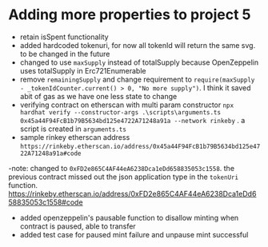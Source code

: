 # Adding more properties to project 5
- retain isSpent functionality
- added hardcoded tokenuri, for now all tokenId will return the same svg. to be changed in the future
- changed to use `maxSupply` instead of totalSupply because OpenZeppelin uses totalSupply in Erc721Enumerable
- remove `remainingSupply` and change requirement to `require(maxSupply - _tokenIdCounter.current() > 0, "No more supply")`. I think it saved abit of gas as we have one less state to change 
- verifying contract on etherscan with multi param constructor `npx hardhat verify --constructor-args .\scripts\arguments.ts 0x45a44F94FcB1b79B5634bd125e4722A71248a91a --network rinkeby` . a script is created in `arguments.ts`
- sample rinkey etherscan address `https://rinkeby.etherscan.io/address/0x45a44F94FcB1b79B5634bd125e4722A71248a91a#code`

-note: changed to `0xFD2e865C4AF44eA6238Dca1eDd658835053c1558`. the previous contract missed out the json application type in the `tokenUri` function. 
https://rinkeby.etherscan.io/address/0xFD2e865C4AF44eA6238Dca1eDd658835053c1558#code

- added openzeppelin's pausable function to disallow minting when contract is paused, able to transfer
- added test case for paused mint failure and unpause mint successful